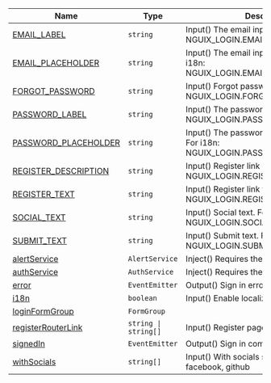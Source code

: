 <section id="main" data-note="AUTO-GENERATED CONTENT, DO NOT EDIT DIRECTLY!">

| Name                                                                                                                         | Type                                      | Description                                                                        |
| ---------------------------------------------------------------------------------------------------------------------------- | ----------------------------------------- | ---------------------------------------------------------------------------------- |
| [EMAIL_LABEL](https://nguix-starter.lamnhan.com/content/reference/classes/logincomponent.html#email_label)                   | <code>string</code>                       | Input() The email input label. For i18n: NGUIX_LOGIN.EMAIL_LABEL                   |
| [EMAIL_PLACEHOLDER](https://nguix-starter.lamnhan.com/content/reference/classes/logincomponent.html#email_placeholder)       | <code>string</code>                       | Input() The email input placeholder. For i18n: NGUIX_LOGIN.EMAIL_PLACEHOLDER       |
| [FORGOT_PASSWORD](https://nguix-starter.lamnhan.com/content/reference/classes/logincomponent.html#forgot_password)           | <code>string</code>                       | Input() Forgot password text. For i18n: NGUIX_LOGIN.FORGOT_PASSWORD                |
| [PASSWORD_LABEL](https://nguix-starter.lamnhan.com/content/reference/classes/logincomponent.html#password_label)             | <code>string</code>                       | Input() The password input label. For i18n: NGUIX_LOGIN.PASSWORD_LABEL             |
| [PASSWORD_PLACEHOLDER](https://nguix-starter.lamnhan.com/content/reference/classes/logincomponent.html#password_placeholder) | <code>string</code>                       | Input() The password input placeholder. For i18n: NGUIX_LOGIN.PASSWORD_PLACEHOLDER |
| [REGISTER_DESCRIPTION](https://nguix-starter.lamnhan.com/content/reference/classes/logincomponent.html#register_description) | <code>string</code>                       | Input() Register link description. For i18n: NGUIX_LOGIN.REGISTER_DESCRIPTION      |
| [REGISTER_TEXT](https://nguix-starter.lamnhan.com/content/reference/classes/logincomponent.html#register_text)               | <code>string</code>                       | Input() Register link text. For i18n: NGUIX_LOGIN.REGISTER_TEXT                    |
| [SOCIAL_TEXT](https://nguix-starter.lamnhan.com/content/reference/classes/logincomponent.html#social_text)                   | <code>string</code>                       | Input() Social text. For i18n: NGUIX_LOGIN.SOCIAL_TEXT                             |
| [SUBMIT_TEXT](https://nguix-starter.lamnhan.com/content/reference/classes/logincomponent.html#submit_text)                   | <code>string</code>                       | Input() Submit text. For i18n: NGUIX_LOGIN.SUBMIT_TEXT                             |
| [alertService](https://nguix-starter.lamnhan.com/content/reference/classes/logincomponent.html#alertservice)                 | <code>AlertService</code>                 | Inject() Requires the [AlertService](https://ngx-useful.lamnhan.com/service/alert) |
| [authService](https://nguix-starter.lamnhan.com/content/reference/classes/logincomponent.html#authservice)                   | <code>AuthService</code>                  | Inject() Requires the [AuthService](https://ngx-useful.lamnhan.com/service/auth)   |
| [error](https://nguix-starter.lamnhan.com/content/reference/classes/logincomponent.html#error)                               | <code>EventEmitter<any></code>            | Output() Sign in error                                                             |
| [i18n](https://nguix-starter.lamnhan.com/content/reference/classes/logincomponent.html#i18n)                                 | <code>boolean</code>                      | Input() Enable localization                                                        |
| [loginFormGroup](https://nguix-starter.lamnhan.com/content/reference/classes/logincomponent.html#loginformgroup)             | <code>FormGroup</code>                    |                                                                                    |
| [registerRouterLink](https://nguix-starter.lamnhan.com/content/reference/classes/logincomponent.html#registerrouterlink)     | <code>string \| string[]</code>           | Input() Register page router link                                                  |
| [signedIn](https://nguix-starter.lamnhan.com/content/reference/classes/logincomponent.html#signedin)                         | <code>EventEmitter<UserCredential></code> | Output() Sign in completed                                                         |
| [withSocials](https://nguix-starter.lamnhan.com/content/reference/classes/logincomponent.html#withsocials)                   | <code>string[]</code>                     | Input() With socials signin: google, facebook, github                              |

</section>
